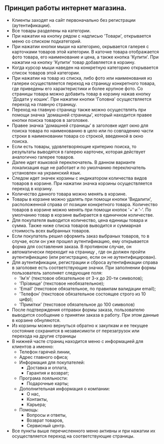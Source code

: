 ## Принцип работы интернет магазина.
- Клиенты заходят на сайт первоначально без регистрации (аутентификации).
- Все товары разделены на категории.
- При нажатии на кнопку рядом с надписью 'Товари', открывается меню со списком подкатегорий.
- При нажатии кнопки мыши на категорию, окрывается галерея с карточками товаров этой категории.
  В каточке товара отображается фото товара, его наименование и цена, а также кнопка 'Купити'.
  При нажатии на кнопку 'Купити' товар добавляется в корзину.
- Когда курсор мыши наведен на конкретную категорию открывается список товаров этой категории.
- При нажатии на товар из списка, либо фото или наименования из галереи осуществляется переход
  на страницу конкретного товара, где приведены его характеристики и более крупное фото. Со
  страницы товара можно добавить товар в корзину нажав кнопку 'Додати у кошик'. При нажатии
  кнопки 'Головна' осуществляется переход на главную страницу.
- Переход на главную страницу также можно осуществлять при помощи значка 'домашней страницы',
  который находится правее кнопки поиска товаров в заголовке.
- Правее  значка 'домашней страницы' в заголовке идет окно для поиска товара по наименованию в
  цело или по совпадению части строки в наименовании товара со строкой, введенной в окно поиска.
- Если есть товары, удовлетворяющие критерию поиска, то результаты выводятся в галерею карточек,
  которая действует аналогично галерее товаров.
- Далее идет языковой переключатель. В данном варианте локализация еще не работает и по умолчанию
  переключатель установлен на украинский язык.
- Следом идет значек корзины с индикатором количества видов товаров в корзине. При нажатии значка
  корзины осуществляется переход в корзину.
- Количество данного товара  можно менять в корзине.
- Товары в корзине можно удалять при помощи кнопки 'Видалити', расположенной справа от позиции
  конкретного товара. Количество товаров в корзине можно менять при помощи кнопок '+' и '-'. По
  умолчанию товар в корзине выбирается в единичном количестве.
- Для покупателя выводится количество, цена единицы товара и сумма. Также ниже списка товаров
  выводится и суммарная стоимость всех выбранных товаров.
- Если покупатель решил оформить заказ выбраных товаров, то в случае, если он уже прошел
  аутентификацию, ему открывается форма для составления заказа. В противном случае, он
- автоматически переходит на страницу , где он должен пройти аутентификацию (или регистрацию,
  если он не аутентифицирован).
- Для аутентификации, регистрации и сброса аутентификации справа в заголовке  есть соответствующие
  значки.
  При заполнении формы пользователь заполняет следующие поля:
  - 'Ім'я' (текстовое обязательное от 3-х до 20-ти символов);
  - 'Прізвище' (текстовое необязательное);
  - 'Email' (текстовое обязательное, по правилам валидации email);
  - 'Телефон' (текстовое обязательное состоящее строго из 10 цифр);
  - 'Примітки' (текстовое обязательное до 100 символов)
- После подтверждения отправки формы заказа, пользователю выводится сообщение о принятии заказа
  в работу. При этом данные в корзине обнуляются.
- Из корзины можно вернуться обратно к закупкам и ее текущее состояние сохранится в независимоти
  от перезагрузок или перехода на другие страницы
- В нижней часте страниц находится меню с  информацией для клиентов а именно:
  - Телефон гарячей линии,
  - Адрес главного офиса;
  - Информация для покупателей:
    - Доставка и оплата,
    - Гарантия и возврат;
  - Програма лояльности:
    - Подарочные карты;
  - Дополнительная информация о компании:
    - О нас,
    - Контакты,
    - Карьера;
  - Помощь:
    - Вопросы и ответы,
    - Возврат товаров,
    - Сервисный центр.
- Все пункты выше перечисленного меню активны и при нажатии их осуществляется переход на
  соответствующие страницы.